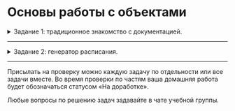 # Основы работы с объектами

<details>
<summary>Задание 1: традиционное знакомство с документацией.</summary>

## Задание 1: традиционное знакомство с документацией.

Работа с датами будет встречаться достаточно часто, всё-таки ни одна база данных не обходится без
временных меток о создании и обновлении записей.

Исключения, особенно после знакомства с объектно-ориентированным программированием, станут стандартным механизмом для управления логикой
нестандартных ситуаций в поведении приложений.

А понимание и управление отображением ошибок — это базовый навык при отладке кода.

Поэтому уделите, пожалуйста, немного времени, чтобы ознакомиться с этими разделами документации:

- [Функции даты и времени](https://www.php.net/manual/ru/ref.datetime.php).
  Их достаточно много, поэтому ознакомьтесь с их возможностями и примерами того, как можно использовать эти функции.
  В документации обычно указан функциональный и объектный подход, лучше сразу привыкать использовать
  второй.
- [Обработка и логирование ошибок](https://www.php.net/manual/ru/book.errorfunc.php).
  Посмотрите ещё раз, как включить и отключить отображение ошибок в стандартный поток вывода и
  файл логов. Какие бывают уровни ошибок и что они значат.
- [Исключения](https://www.php.net/manual/ru/language.exceptions.php).
  В документации многие примеры подразумевают, что вы понимаете, как описывать собственные классы и работать
  с объектами, поэтому пока можно особо в них не вникать.
  С объектно-ориентированным программированием мы познакомимся через несколько занятий.

В задании не надо ничего отправлять на проверку, но ознакомление с этой документацией поможет в дальнейшей работе с PHP.

</details>

---

<details>

<summary>Задание 2: генератор расписания.</summary>

## Задание 2: генератор расписания

### Описание

Давайте потренируемся работать с датами.

В этой задаче надо сгенерировать расписание выхода на работу сотрудника, который работает сутки через двое, на месяц, с первого числа. Причём если рабочий день выпадает на выходные, то переносим его на понедельник, и потом опять два выходных, один рабочий и т. д.

Предполагаем, что первое число месяца — это первый рабочий день.

### Техническое задание

Код ничего не должен принимать в виде входящих параметров.

В виде результата работы на экране необходимо отобразить:

- название месяца,
- список всех дней месяца,
- в списке всех дней выделить рабочие дни этого сотрудника.

Расчёт оформить в виде функции, на вход которой передаётся номер года для расчёта и номер месяца.

Выделить рабочие дни можно, например, знаком (+) возле дня, или можно выделить дату цветом
при помощи таких управляющих символов:

```php
echo "\033[31m красный \033[0m";
echo "\033[32m зелёный \033[0m";
```

Узнать количество дней в месяце можно при помощи функций

```php
cal_days_in_month(CAL_GREGORIAN, date('m'), date('Y'));
// или
date('t');
```

### Дополнительно

В виде входящих аргументов скрипта разрешить передавать:

- номер года и месяца, с которых начинать расчёт;
- количество месяцев, для которых производить сквозной расчёт графика.

То есть первое число переданного месяца должно быть рабочим днём, но первое число второго и последующих месяцев
может быть как рабочим, так и выходным в зависимости от расчёта в предыдущий месяц.

</details>

---

Присылать на проверку можно каждую задачу по отдельности или все задачи вместе.
Во время проверки по частям ваша домашняя работа будет обозначаться статусом «На доработке».

Любые вопросы по решению задач задавайте в чате учебной группы.
